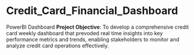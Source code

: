 # Credit_Card_Financial_Dashboard
PowerBI Dashboard
**Project Objective**: To develop a comprehensive credit card weekly dashboard that prevoded real time insights into key performance metrics and trends, enabling stakeholders to monitor and analyze credit card operations effectively.
